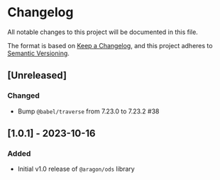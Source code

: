 # Changelog

All notable changes to this project will be documented in this file.

The format is based on [Keep a Changelog](https://keepachangelog.com/en/1.0.0/),
and this project adheres to [Semantic Versioning](https://semver.org/spec/v2.0.0.html).

## [Unreleased]

### Changed

-   Bump `@babel/traverse` from 7.23.0 to 7.23.2 #38

## [1.0.1] - 2023-10-16

### Added

-   Initial v1.0 release of `@aragon/ods` library
